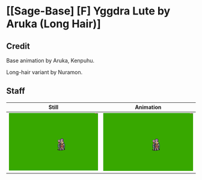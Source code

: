 # [\[Sage-Base\] \[F\] Yggdra Lute by Aruka \(Long Hair\)]

## Credit

Base animation by Aruka, Kenpuhu.

Long-hair variant by Nuramon.
	
## Staff

| Still | Animation |
| :---: | :-------: |
| ![Staff still](./Staff_000.png) | ![Staff animation](./Staff.gif) |
